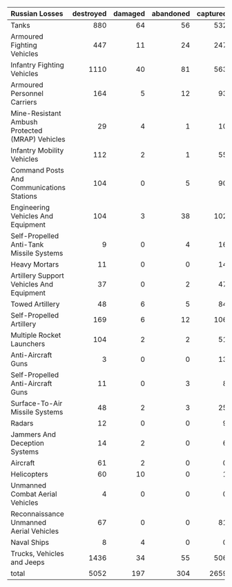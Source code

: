 | Russian Losses                                   |   destroyed |   damaged |   abandoned |   captured |   total |
|:-------------------------------------------------|------------:|----------:|------------:|-----------:|--------:|
| Tanks                                            |         880 |        64 |          56 |        532 |    1532 |
| Armoured Fighting Vehicles                       |         447 |        11 |          24 |        247 |     729 |
| Infantry Fighting Vehicles                       |        1110 |        40 |          81 |        563 |    1794 |
| Armoured Personnel Carriers                      |         164 |         5 |          12 |         93 |     274 |
| Mine-Resistant Ambush Protected  (MRAP) Vehicles |          29 |         4 |           1 |         10 |      44 |
| Infantry Mobility Vehicles                       |         112 |         2 |           1 |         55 |     170 |
| Command Posts And Communications Stations        |         104 |         0 |           5 |         90 |     199 |
| Engineering Vehicles And Equipment               |         104 |         3 |          38 |        102 |     247 |
| Self-Propelled Anti-Tank Missile Systems         |           9 |         0 |           4 |         16 |      29 |
| Heavy Mortars                                    |          11 |         0 |           0 |         14 |      25 |
| Artillery Support Vehicles And Equipment         |          37 |         0 |           2 |         47 |      86 |
| Towed Artillery                                  |          48 |         6 |           5 |         84 |     143 |
| Self-Propelled Artillery                         |         169 |         6 |          12 |        106 |     293 |
| Multiple Rocket Launchers                        |         104 |         2 |           2 |         51 |     159 |
| Anti-Aircraft Guns                               |           3 |         0 |           0 |         13 |      16 |
| Self-Propelled Anti-Aircraft Guns                |          11 |         0 |           3 |          8 |      22 |
| Surface-To-Air Missile Systems                   |          48 |         2 |           3 |         25 |      78 |
| Radars                                           |          12 |         0 |           0 |          9 |      21 |
| Jammers And Deception Systems                    |          14 |         2 |           0 |          6 |      22 |
| Aircraft                                         |          61 |         2 |           0 |          0 |      63 |
| Helicopters                                      |          60 |        10 |           0 |          1 |      71 |
| Unmanned Combat Aerial Vehicles                  |           4 |         0 |           0 |          0 |       4 |
| Reconnaissance Unmanned Aerial Vehicles          |          67 |         0 |           0 |         81 |     148 |
| Naval Ships                                      |           8 |         4 |           0 |          0 |      12 |
| Trucks, Vehicles and Jeeps                       |        1436 |        34 |          55 |        506 |    2031 |
| total                                            |        5052 |       197 |         304 |       2659 |    8212 |
